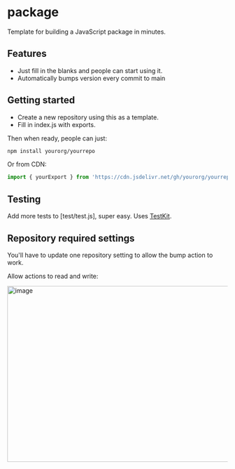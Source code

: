 # package

Template for building a JavaScript package in minutes. 

## Features

- Just fill in the blanks and people can start using it.
- Automatically bumps version every commit to main

## Getting started

- Create a new repository using this as a template.
- Fill in index.js with exports.

Then when ready, people can just:

```sh
npm install yourorg/yourrepo
```

Or from CDN:

```js
import { yourExport } from 'https://cdn.jsdelivr.net/gh/yourorg/yourrepo@9/'
```

## Testing

Add more tests to [test/test.js], super easy. Uses [TestKit](https://github.com/treeder/testkit).

## Repository required settings

You'll have to update one repository setting to allow the bump action to work. 

Allow actions to read and write:

<img width="520" height="401" alt="image" src="https://github.com/user-attachments/assets/64337242-dbe9-47dc-a5b1-d7cc7c935260" />
